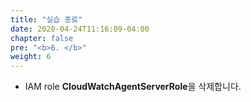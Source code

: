 ```yaml
---
title: "실습 종료"
date: 2020-04-24T11:16:09-04:00
chapter: false
pre: "<b>6. </b>"
weight: 6
---
```


- IAM role **CloudWatchAgentServerRole**을 삭제합니다.
